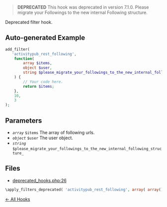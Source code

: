 > **DEPRECATED**
> This hook was deprecated in version 7.1.0.
> Please migrate your Followings to the new internal Following structure.


Deprecated filter hook.

## Auto-generated Example

```php
add_filter(
   'activitypub_rest_following',
    function(
        array $items,
        object $user,
        string $please_migrate_your_followings_to_the_new_internal_following_structure_
    ) {
        // Your code here.
        return $items;
    },
    10,
    3
);
```

## Parameters

- *`array`* `$items` The array of following urls.
- *`object`* `$user` The user object.
- *`string`* `$please_migrate_your_followings_to_the_new_internal_following_structure_`

## Files

- [deprecated_hooks.php:26](https://github.com/test/repo/blob/main/deprecated_hooks.php#L26)
```php
\apply_filters_deprecated( 'activitypub_rest_following', array( array(), $user ), '7.1.0', 'Please migrate your Followings to the new internal Following structure.' )
```



[← All Hooks](Hooks)
